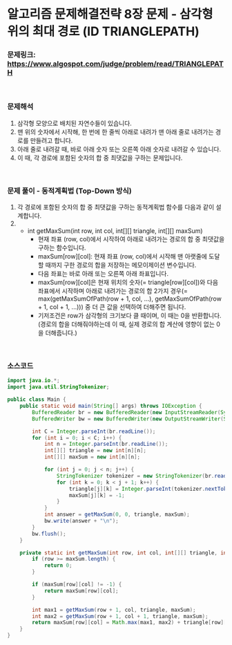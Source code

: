 # 알고리즘 문제해결전략 8장 문제 - 삼각형 위의 최대 경로 (ID TRIANGLEPATH)

### 문제링크: https://www.algospot.com/judge/problem/read/TRIANGLEPATH

<br>

### 문제해석

1. 삼각형 모양으로 배치된 자연수들이 있습니다.
1. 맨 위의 숫자에서 시작해, 한 번에 한 줄씩 아래로 내려가 맨 아래 줄로 내려가는 경로를 만들려고 합니다. 
1. 아래 줄로 내려갈 때, 바로 아래 숫자 또는 오른쪽 아래 숫자로 내려갈 수 있습니다.
1. 이 때, 각 경로에 포함된 숫자의 합 중 최댓값을 구하는 문제입니다.

<br>

### 문제 풀이 - 동적계획법 (Top-Down 방식)

1. 각 경로에 포함된 숫자의 합 중 최댓값을 구하는 동적계획법 함수를 다음과 같이 설계합니다.
1. - int getMaxSum(int row, int col, int\[][] triangle, int\[][] maxSum)
     - 현재 좌표 (row, col)에서 시작하여 아래로 내려가는 경로의 합 중 최댓값을 구하는 함수입니다.
     - maxSum\[row][col]: 현재 좌표 (row, col)에서 시작해 맨 아랫줄에 도달할 때까지 구한 경로의 합을 저장하는 메모이제이션 변수입니다.
     - 다음 좌표는 바로 아래 또는 오른쪽 아래 좌표입니다.
     - maxSum\[row][col]은 현재 위치의 숫자(= triangle\[row][col])와 다음 좌표에서 시작하며 아래로 내려가는 경로의 합 2가지 경우(= max(getMaxSumOfPath(row + 1, col, ...), getMaxSumOfPath(row + 1, col + 1, ...))) 중 더 큰 값을 선택하여 더해주면 됩니다.
     - 기저조건은 row가 삼각형의 크기보다 클 때이며, 이 때는 0을 반환합니다. (경로의 합을 더해줘야하는데 이 때, 실제 경로의 합 계산에 영향이 없는 0을 더해줍니다.)

<br>

### 소스코드

```java
import java.io.*;
import java.util.StringTokenizer;

public class Main {
    public static void main(String[] args) throws IOException {
        BufferedReader br = new BufferedReader(new InputStreamReader(System.in));
        BufferedWriter bw = new BufferedWriter(new OutputStreamWriter(System.out));

        int C = Integer.parseInt(br.readLine());
        for (int i = 0; i < C; i++) {
            int n = Integer.parseInt(br.readLine());
            int[][] triangle = new int[n][n];
            int[][] maxSum = new int[n][n];

            for (int j = 0; j < n; j++) {
                StringTokenizer tokenizer = new StringTokenizer(br.readLine());
                for (int k = 0; k < j + 1; k++) {
                    triangle[j][k] = Integer.parseInt(tokenizer.nextToken());
                    maxSum[j][k] = -1;
                }
            }
            int answer = getMaxSum(0, 0, triangle, maxSum);
            bw.write(answer + "\n");
        }
        bw.flush();
    }

    private static int getMaxSum(int row, int col, int[][] triangle, int[][] maxSum) {
        if (row >= maxSum.length) {
            return 0;
        }

        if (maxSum[row][col] != -1) {
            return maxSum[row][col];
        }

        int max1 = getMaxSum(row + 1, col, triangle, maxSum);
        int max2 = getMaxSum(row + 1, col + 1, triangle, maxSum);
        return maxSum[row][col] = Math.max(max1, max2) + triangle[row][col];
    }
}
```

